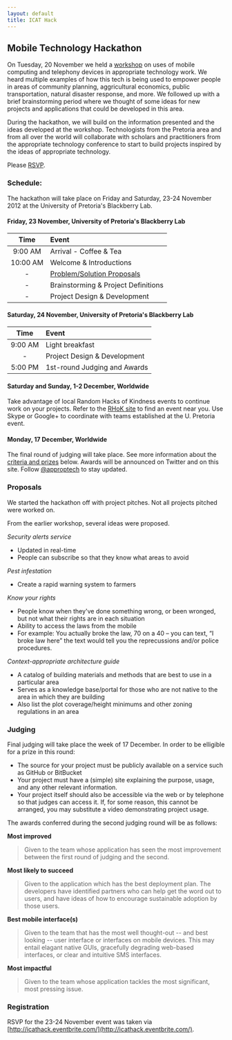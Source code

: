 ```yaml
---
layout: default
title: ICAT Hack
---
```



## Mobile Technology Hackathon

On Tuesday, 20 November we held a [workshop](workshop.html) on uses of mobile
computing and telephony devices in appropriate technology work. We heard
multiple examples of how this tech is being used to empower people in areas of
community planning, aggricultural economics, public transportation, natural
disaster response, and more. We followed up with a brief brainstorming period
where we thought of some ideas for new projects and applications that could be
developed in this area.

During the hackathon, we will build on the information presented and the ideas
developed at the workshop. Technologists from the Pretoria area and from all
over the world will collaborate with scholars and practitioners from the
appropriate technology conference to start to build projects inspired by the
ideas of appropriate technology.

Please [RSVP](http://icathack.eventbrite.com/).



### Schedule:

The hackathon will take place on Friday and Saturday, 23-24 November 2012 at the
University of Pretoria's Blackberry Lab.

#### Friday, 23 November, University of Pretoria's Blackberry Lab

  Time     | Event
:---------:|:-------
  9:00 AM  | Arrival - Coffee & Tea
 10:00 AM  | Welcome & Introductions
    -      | [Problem/Solution Proposals](#proposals)
    -      | Brainstorming & Project Definitions
    -      | Project Design & Development
  
#### Saturday, 24 November, University of Pretoria's Blackberry Lab

  Time     | Event
:---------:|:-------
  9:00 AM  | Light breakfast
    -      | Project Design & Development
  5:00 PM  | 1st-round Judging and Awards

#### Saturday and Sunday, 1-2 December, Worldwide

Take advantage of local Random Hacks of Kindness events to continue work on your
projects. Refer to the [RHoK site](http://www.rhok.org/) to find an event near
you. Use Skype or Google+ to coordinate with teams established at the U.
Pretoria event.
  
#### Monday, 17 December, Worldwide

The final round of judging will take place. See more information about the
[criteria and prizes](#judging) below. Awards will be announced on Twitter and
on this site. Follow [@approptech](http://www.twitter.com/approptech/) to stay
updated.
  


### Proposals

We started the hackathon off with project pitches. Not all projects pitched were
worked on.

From the earlier workshop, several ideas were proposed.

*Security alerts service*
* Updated in real-time
* People can subscribe so that they know what areas to avoid

*Pest infestation*
* Create a rapid warning system to farmers

*Know your rights*
* People know when they've done something wrong, or been wronged, but not what their rights are in each situation
* Ability to access the laws from the mobile
* For example: You actually broke the law, 70 on a 40 – you can text, “I broke law here” the text would tell you the reprecussions and/or police procedures.

*Context-appropriate architecture guide*
* A catalog of building materials and methods that are best to use in a particular area
* Serves as a knowledge base/portal for those who are not native to the area in which they are building
* Also list the plot coverage/height minimums and other zoning regulations in an area



### Judging

Final judging will take place the week of 17 December. In order to
be elligible for a prize in this round:

* The source for your project must be publicly available on a service such as
  GitHub or BitBucket
* Your project must have a (simple) site explaining the purpose, usage, and any
  other relevant information.
* Your project itself should also be accessible via the web or by telephone so
  that judges can access it. If, for some reason, this cannot be arranged, you
  may substitute a video demonstrating project usage.

The awards conferred during the second judging round will be as follows:

**Most improved**

> Given to the team whose application has seen the most improvement between the
> first round of judging and the second.

**Most likely to succeed**
  
> Given to the application which has the best deployment plan. The developers
> have identified partners who can help get the word out to users, and have
> ideas of how to encourage sustainable adoption by those users.

**Best mobile interface(s)**

> Given to the team that has the most well thought-out -- and best looking --
> user interface or interfaces on mobile devices. This may entail elagant native
> GUIs, gracefully degrading web-based interfaces, or clear and intuitive SMS
> interfaces.

**Most impactful**

> Given to the team whose application tackles the most significant, most
> pressing issue.


### Registration

RSVP for the 23-24 November event was taken via 
[http://icathack.eventbrite.com/](http://icathack.eventbrite.com/).

